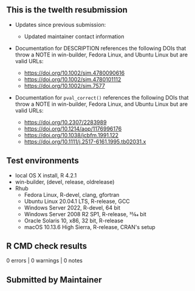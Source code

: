 ## This is the twelth resubmission

* Updates since previous submission:
  * Updated maintainer contact information

* Documentation for DESCRIPTION references the following DOIs that throw a NOTE in win-builder, Fedora Linux, and Ubuntu Linux but are valid URLs:
  * <https://doi.org/10.1002/sim.4780090616>
  * <https://doi.org/10.1002/sim.4780101112>
  * <https://doi.org/10.1002/sim.7577> 

* Documentation for `pval_correct()` references the following DOIs that throw a NOTE in win-builder, Fedora Linux, and Ubuntu Linux but are valid URLs:
  * <https://doi.org/10.2307/2283989>
  * <https://doi.org/10.1214/aop/1176996176>
  * <https://doi.org/10.1038/jcbfm.1991.122>
  * <https://doi.org/10.1111/j.2517-6161.1995.tb02031.x>
  
## Test environments
* local OS X install, R 4.2.1
* win-builder, (devel, release, oldrelease)
* Rhub
  * Fedora Linux, R-devel, clang, gfortran
  * Ubuntu Linux 20.04.1 LTS, R-release, GCC
  * Windows Server 2022, R-devel, 64 bit
  * Windows Server 2008 R2 SP1, R-release, 32⁄64 bit
  * Oracle Solaris 10, x86, 32 bit, R-release
  * macOS 10.13.6 High Sierra, R-release, CRAN's setup

## R CMD check results
0 errors | 0 warnings | 0 notes

## Submitted by Maintainer
